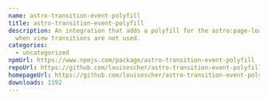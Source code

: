 ```yaml
---
name: astro-transition-event-polyfill
title: astro-transition-event-polyfill
description: An integration that adds a polyfill for the astro:page-load event
  when view transitions are not used.
categories:
  - uncategorized
npmUrl: https://www.npmjs.com/package/astro-transition-event-polyfill
repoUrl: https://github.com/louisescher/astro-transition-event-polyfill
homepageUrl: https://github.com/louisescher/astro-transition-event-polyfill#readme
downloads: 1192
---
```

